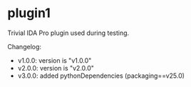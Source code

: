 # plugin1

Trivial IDA Pro plugin used during testing.

Changelog:
  - v1.0.0: version is "v1.0.0"
  - v2.0.0: version is "v2.0.0"
  - v3.0.0: added pythonDependencies (packaging==v25.0)
